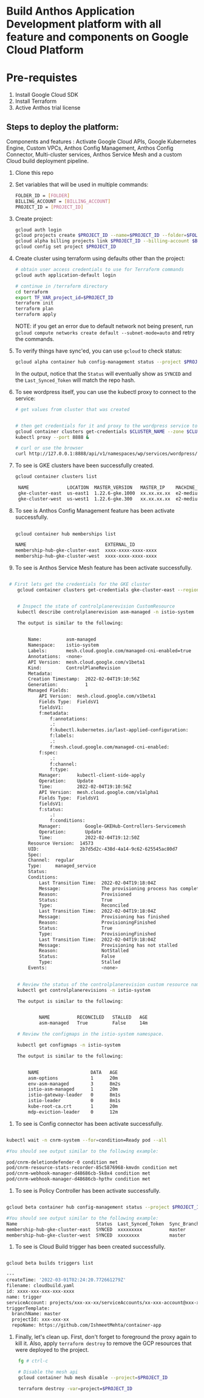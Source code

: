 # Build Anthos Application Development platform with all feature and components on Google Cloud Platform

# Pre-requistes

1. Install Google Cloud SDK
2. Install Terraform
3. Active Anthos trial license

## Steps to deploy the platform:

Components and features : Activate Google Cloud APIs, Google Kubernetes Engine, Custom VPCs, Anthos Config Management, Anthos Config Connector, Multi-cluster services, Anthos Service Mesh and a custom Cloud build deployment pipeline.

1. Clone this repo
1. Set variables that will be used in multiple commands:

    ```bash
    FOLDER_ID = [FOLDER]
    BILLING_ACCOUNT = [BILLING_ACCOUNT]
    PROJECT_ID = [PROJECT_ID]
    ```

1. Create project:

    ```bash
    gcloud auth login
    gcloud projects create $PROJECT_ID --name=$PROJECT_ID --folder=$FOLDER_ID
    gcloud alpha billing projects link $PROJECT_ID --billing-account $BILLING_ACCOUNT
    gcloud config set project $PROJECT_ID
    ```

1. Create cluster using terraform using defaults other than the project:

    ```bash
    # obtain user access credentials to use for Terraform commands
    gcloud auth application-default login

    # continue in /terraform directory
    cd terraform
    export TF_VAR_project_id=$PROJECT_ID
    terraform init
    terraform plan
    terraform apply
    ```
   NOTE: if you get an error due to default network not being present, run `gcloud compute networks create default --subnet-mode=auto` and retry the commands.

1. To verify things have sync'ed, you can use `gcloud` to check status:

    ```bash
    gcloud alpha container hub config-management status --project $PROJECT_ID
    ```

    In the output, notice that the `Status` will eventually show as `SYNCED` and the `Last_Synced_Token` will match the repo hash.

1. To see wordpress itself, you can use the kubectl proxy to connect to the service:

    ```bash
    # get values from cluster that was created


    # then get credentials for it and proxy to the wordpress service to see it running
    gcloud container clusters get-credentials $CLUSTER_NAME --zone $CLUSTER_ZONE --project $PROJECT_ID
    kubectl proxy --port 8888 &

    # curl or use the browser
    curl http://127.0.0.1:8888/api/v1/namespaces/wp/services/wordpress/proxy/wp-admin/install.php

    ```

1. To see is GKE clusters have been successfully created.


    ```bash   
    gcloud container clusters list

     NAME              LOCATION  MASTER_VERSION   MASTER_IP    MACHINE_TYPE  NODE_VERSION     NUM_NODES  STATUS
     gke-cluster-east  us-east1  1.22.6-gke.1000  xx.xx.xx.xx  e2-medium     1.22.6-gke.1000  6          RECONCILING
     gke-cluster-west  us-west1  1.22.6-gke.300   xx.xx.xx.xx  e2-medium     1.22.6-gke.300   6          RECONCILING

    ```

1. To see is Anthos Config Management feature has been activate successfully.


    ```bash
       
    gcloud container hub memberships list

    NAME                             EXTERNAL_ID
    membership-hub-gke-cluster-east  xxxx-xxxx-xxxx-xxxx
    membership-hub-gke-cluster-west  xxxx-xxxx-xxxx-xxxx

    ```

1. To see is Anthos Service Mesh feature has been activate successfully.

```bash

 # First lets get the credentials for the GKE cluster 
    gcloud container clusters get-credentials gke-cluster-east --region "us-east1" --project $PROJECT_ID


    # Inspect the state of controlplanerevision CustomResource
    kubectl describe controlplanerevision asm-managed -n istio-system
    
    The output is similar to the following:


        Name:         asm-managed
        Namespace:    istio-system
        Labels:       mesh.cloud.google.com/managed-cni-enabled=true
        Annotations:  <none>
        API Version:  mesh.cloud.google.com/v1beta1
        Kind:         ControlPlaneRevision
        Metadata:
        Creation Timestamp:  2022-02-04T19:10:56Z
        Generation:          1
        Managed Fields:
            API Version:  mesh.cloud.google.com/v1beta1
            Fields Type:  FieldsV1
            fieldsV1:
            f:metadata:
                f:annotations:
                .:
                f:kubectl.kubernetes.io/last-applied-configuration:
                f:labels:
                .:
                f:mesh.cloud.google.com/managed-cni-enabled:
            f:spec:
                .:
                f:channel:
                f:type:
            Manager:      kubectl-client-side-apply
            Operation:    Update
            Time:         2022-02-04T19:10:56Z
            API Version:  mesh.cloud.google.com/v1alpha1
            Fields Type:  FieldsV1
            fieldsV1:
            f:status:
                .:
                f:conditions:
            Manager:         Google-GKEHub-Controllers-Servicemesh
            Operation:       Update
            Time:            2022-02-04T19:12:50Z
        Resource Version:  14573
        UID:               2b7d5d2c-438d-4a14-9c62-625545ac80d7
        Spec:
        Channel:  regular
        Type:     managed_service
        Status:
        Conditions:
            Last Transition Time:  2022-02-04T19:18:04Z
            Message:               The provisioning process has completed successfully
            Reason:                Provisioned
            Status:                True
            Type:                  Reconciled
            Last Transition Time:  2022-02-04T19:18:04Z
            Message:               Provisioning has finished
            Reason:                ProvisioningFinished
            Status:                True
            Type:                  ProvisioningFinished
            Last Transition Time:  2022-02-04T19:18:04Z
            Message:               Provisioning has not stalled
            Reason:                NotStalled
            Status:                False
            Type:                  Stalled
        Events:                    <none>

    
    # Review the status of the controlplanerevision custom resource named asm-managed, the RECONCILED field should be set to True.
    kubectl get controlplanerevisions -n istio-system

    The output is similar to the following:


            NAME          RECONCILED   STALLED   AGE
            asm-managed   True         False     14m

    # Review the configmaps in the istio-system namespace.

    kubectl get configmaps -n istio-system

    The output is similar to the following:


        NAME                   DATA   AGE
        asm-options            1      20m
        env-asm-managed        3      8m2s
        istio-asm-managed      1      20m
        istio-gateway-leader   0      8m1s
        istio-leader           0      8m1s
        kube-root-ca.crt       1      20m
        mdp-eviction-leader    0      12m
```

1. To see is Config connector has been activate successfully.

 ```bash

kubectl wait -n cnrm-system --for=condition=Ready pod --all

#You should see output similar to the following example:

pod/cnrm-deletiondefender-0 condition met
pod/cnrm-resource-stats-recorder-85c5876968-kmvdn condition met
pod/cnrm-webhook-manager-d48686cb-5k8x4 condition met
pod/cnrm-webhook-manager-d48686cb-hpthv condition met

```

1. To see is Policy Controller has been activate successfully.

```bash

gcloud beta container hub config-management status --project $PROJECT_ID

#You should see output similar to the following example:
Name                             Status  Last_Synced_Token  Sync_Branch  Last_Synced_Time      Policy_Controller 
membership-hub-gke-cluster-east  SYNCED  xxxxxxxxx          master       2022-03-01T02:47:16Z  INSTALLED          
membership-hub-gke-cluster-west  SYNCED  xxxxxxxx           master       2022-03-01T02:47:10Z  INSTALLED        

```

1. To see is Cloud  Build trigger has been created successfully.

```bash

gcloud beta builds triggers list

---
createTime: '2022-03-01T02:24:20.772661279Z'
filename: cloudbuild.yaml
id: xxxx-xxx-xxx-xxx-xxxx
name: trigger
serviceAccount: projects/xxx-xx-xx/serviceAccounts/xx-xxx-account@xxx-xx-xx.iam.gserviceaccount.com
triggerTemplate:
  branchName: master
  projectId: xxx-xxx-xx
  repoName: https://github.com/IshmeetMehta/container-app

```

1. Finally, let's clean up. First, don't forget to foreground the proxy again to kill it. Also, apply `terraform destroy` to remove the GCP resources that were deployed to the project.

   ```bash
    fg # ctrl-c

    # Disable the mesh api 
    gcloud container hub mesh disable --project=$PROJECT_ID

    terraform destroy -var=project=$PROJECT_ID
    ```

